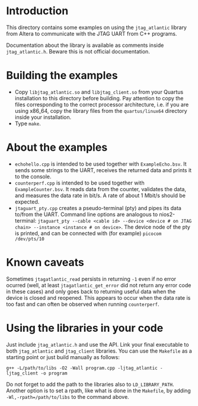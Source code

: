 Introduction
=============

This directory contains some examples on using the `jtag_atlantic` library from Altera to communicate with the JTAG UART from C++ programs.

Documentation about the library is available as comments inside `jtag_atlantic.h`. Beware this is not official documentation.

Building the examples
=====================

* Copy `libjtag_atlantic.so` and `libjtag_client.so` from your Quartus installation to this directory before building. Pay attention to copy the files corresponding to the correct processor architecture, i.e. if you are using x86\_64, copy the library files from the `quartus/linux64` directory inside your installation.
* Type `make`.

About the examples
==================

* `echohello.cpp` is intended to be used together with `ExampleEcho.bsv`. It sends some strings to the UART, receives the returned data and prints it to the console.
* `counterperf.cpp` is intended to be used together with `ExampleCounter.bsv`. It reads data from the counter, validates the data, and measures the data rate in bit/s. A rate of about 1 Mbit/s should be expected.
* `jtaguart_pty.cpp` creates a pseudo-terminal (pty) and pipes its data to/from the UART.  Command line options are analogous to nios2-terminal: `jtaguart_pty --cable <cable id> --device <device # on JTAG chain> --instance <instance # on device>`.  The device node of the pty is printed, and can be connected with (for example) `picocom /dev/pts/10`

Known caveats
=============

Sometimes `jtagatlantic_read` persists in returning `-1` even if no error ocurred (well, at least `jtagatlantic_get_error` did not return any error code in these cases) and only goes back to returning useful data when the device is closed and reopened. This appears to occur when the data rate is too fast and can often be observed when running `counterperf`.

Using the libraries in your code
================================

Just include `jtag_atlantic.h` and use the API. Link your final executable to both `jtag_atlantic` and `jtag_client` libraries. You can use the `Makefile` as a starting point or just build manually as follows:

    g++ -L/path/to/libs -O2 -Wall program.cpp -ljtag_atlantic -ljtag_client -o program

Do not forget to add the path to the libraries also to `LD_LIBRARY_PATH`. Another option is to set a rpath, like what is done in the `Makefile`, by adding `-Wl,-rpath=/path/to/libs` to the command above.
